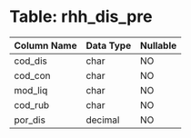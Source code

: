 # Table: rhh_dis_pre

| Column Name | Data Type | Nullable |
|-------------|-----------|----------|
| cod_dis | char | NO |
| cod_con | char | NO |
| mod_liq | char | NO |
| cod_rub | char | NO |
| por_dis | decimal | NO |
